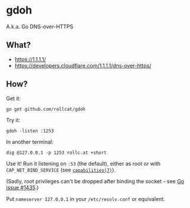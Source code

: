 # gdoh

A.k.a. Go DNS-over-HTTPS

## What?

- <https://1.1.1.1/>
- <https://developers.cloudflare.com/1.1.1.1/dns-over-https/>

## How?

Get it:

    go get github.com/rollcat/gdoh

Try it:

    gdoh -listen :1253

In another terminal:

    dig @127.0.0.1 -p 1253 rollc.at +short

Use it! Run it listening on `:53` (the default), either as root or
with `CAP_NET_BIND_SERVICE` (see [`capabilities(7)`][capabilities.7]).

(Sadly, root privileges can't be dropped after binding the socket -
see [Go issue #1435][go-1435].)

Put `nameserver 127.0.0.1` in your `/etc/resolv.conf` or equivalent.

[capabilities.7]: https://linux.die.net/man/7/capabilities
[go-1435]: https://github.com/golang/go/issues/1435
